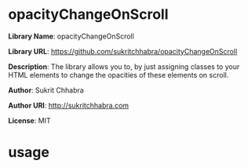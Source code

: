 # opacityChangeOnScroll

**Library Name**: opacityChangeOnScroll

**Library URL**: https://github.com/sukritchhabra/opacityChangeOnScroll

**Description**: The library allows you to, by just assigning classes to your HTML elements to change the opacities of these elements on scroll.

**Author**: Sukrit Chhabra

**Author URI**: http://sukritchhabra.com

**License**: MIT

# usage
